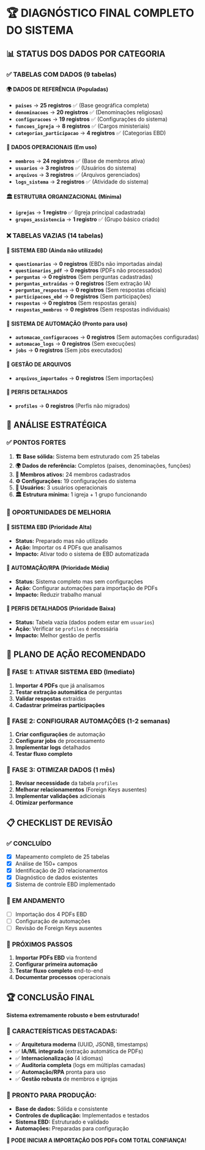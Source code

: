 # 🏆 DIAGNÓSTICO FINAL COMPLETO DO SISTEMA

## 📊 STATUS DOS DADOS POR CATEGORIA

### ✅ **TABELAS COM DADOS (9 tabelas)**

#### 🌍 **DADOS DE REFERÊNCIA (Populadas)**
- **`paises`** → **25 registros** ✅ (Base geográfica completa)
- **`denominacoes`** → **20 registros** ✅ (Denominações religiosas)
- **`configuracoes`** → **19 registros** ✅ (Configurações do sistema)
- **`funcoes_igreja`** → **8 registros** ✅ (Cargos ministeriais)
- **`categorias_participacao`** → **4 registros** ✅ (Categorias EBD)

#### 👥 **DADOS OPERACIONAIS (Em uso)**
- **`membros`** → **24 registros** ✅ (Base de membros ativa)
- **`usuarios`** → **3 registros** ✅ (Usuários do sistema)
- **`arquivos`** → **3 registros** ✅ (Arquivos gerenciados)
- **`logs_sistema`** → **2 registros** ✅ (Atividade do sistema)

#### 🏛️ **ESTRUTURA ORGANIZACIONAL (Mínima)**
- **`igrejas`** → **1 registro** ✅ (Igreja principal cadastrada)
- **`grupos_assistencia`** → **1 registro** ✅ (Grupo básico criado)

### ❌ **TABELAS VAZIAS (14 tabelas)**

#### 📝 **SISTEMA EBD (Ainda não utilizado)**
- **`questionarios`** → **0 registros** (EBDs não importadas ainda)
- **`questionarios_pdf`** → **0 registros** (PDFs não processados)
- **`perguntas`** → **0 registros** (Sem perguntas cadastradas)
- **`perguntas_extraidas`** → **0 registros** (Sem extração IA)
- **`perguntas_respostas`** → **0 registros** (Sem respostas oficiais)
- **`participacoes_ebd`** → **0 registros** (Sem participações)
- **`respostas`** → **0 registros** (Sem respostas gerais)
- **`respostas_membros`** → **0 registros** (Sem respostas individuais)

#### 🤖 **SISTEMA DE AUTOMAÇÃO (Pronto para uso)**
- **`automacao_configuracoes`** → **0 registros** (Sem automações configuradas)
- **`automacao_logs`** → **0 registros** (Sem execuções)
- **`jobs`** → **0 registros** (Sem jobs executados)

#### 📄 **GESTÃO DE ARQUIVOS**
- **`arquivos_importados`** → **0 registros** (Sem importações)

#### 👤 **PERFIS DETALHADOS**
- **`profiles`** → **0 registros** (Perfis não migrados)

## 🎯 **ANÁLISE ESTRATÉGICA**

### ✅ **PONTOS FORTES**
1. **🏗️ Base sólida:** Sistema bem estruturado com 25 tabelas
2. **🌍 Dados de referência:** Completos (países, denominações, funções)
3. **👥 Membros ativos:** 24 membros cadastrados
4. **⚙️ Configurações:** 19 configurações do sistema
5. **🔐 Usuários:** 3 usuários operacionais
6. **🏛️ Estrutura mínima:** 1 igreja + 1 grupo funcionando

### 🎯 **OPORTUNIDADES DE MELHORIA**

#### 📝 **SISTEMA EBD (Prioridade Alta)**
- **Status:** Preparado mas não utilizado
- **Ação:** Importar os 4 PDFs que analisamos
- **Impacto:** Ativar todo o sistema de EBD automatizada

#### 🤖 **AUTOMAÇÃO/RPA (Prioridade Média)**
- **Status:** Sistema completo mas sem configurações
- **Ação:** Configurar automações para importação de PDFs
- **Impacto:** Reduzir trabalho manual

#### 👤 **PERFIS DETALHADOS (Prioridade Baixa)**
- **Status:** Tabela vazia (dados podem estar em `usuarios`)
- **Ação:** Verificar se `profiles` é necessária
- **Impacto:** Melhor gestão de perfis

## 🚀 **PLANO DE AÇÃO RECOMENDADO**

### 🥇 **FASE 1: ATIVAR SISTEMA EBD (Imediato)**
1. **Importar 4 PDFs** que já analisamos
2. **Testar extração automática** de perguntas
3. **Validar respostas** extraídas
4. **Cadastrar primeiras participações**

### 🥈 **FASE 2: CONFIGURAR AUTOMAÇÕES (1-2 semanas)**
1. **Criar configurações** de automação
2. **Configurar jobs** de processamento
3. **Implementar logs** detalhados
4. **Testar fluxo completo**

### 🥉 **FASE 3: OTIMIZAR DADOS (1 mês)**
1. **Revisar necessidade** da tabela `profiles`
2. **Melhorar relacionamentos** (Foreign Keys ausentes)
3. **Implementar validações** adicionais
4. **Otimizar performance**

## 📋 **CHECKLIST DE REVISÃO**

### ✅ **CONCLUÍDO**
- [x] Mapeamento completo de 25 tabelas
- [x] Análise de 150+ campos
- [x] Identificação de 20 relacionamentos
- [x] Diagnóstico de dados existentes
- [x] Sistema de controle EBD implementado

### 🔄 **EM ANDAMENTO**
- [ ] Importação dos 4 PDFs EBD
- [ ] Configuração de automações
- [ ] Revisão de Foreign Keys ausentes

### 📝 **PRÓXIMOS PASSOS**
1. **Importar PDFs EBD** via frontend
2. **Configurar primeira automação**
3. **Testar fluxo completo** end-to-end
4. **Documentar processos** operacionais

## 🏆 **CONCLUSÃO FINAL**

**Sistema extremamente robusto e bem estruturado!**

### 🎯 **CARACTERÍSTICAS DESTACADAS:**
- ✅ **Arquitetura moderna** (UUID, JSONB, timestamps)
- ✅ **IA/ML integrada** (extração automática de PDFs)
- ✅ **Internacionalização** (4 idiomas)
- ✅ **Auditoria completa** (logs em múltiplas camadas)
- ✅ **Automação/RPA** pronta para uso
- ✅ **Gestão robusta** de membros e igrejas

### 🎪 **PRONTO PARA PRODUÇÃO:**
- **Base de dados:** Sólida e consistente
- **Controles de duplicação:** Implementados e testados
- **Sistema EBD:** Estruturado e validado
- **Automações:** Preparadas para configuração

**🚀 PODE INICIAR A IMPORTAÇÃO DOS PDFs COM TOTAL CONFIANÇA!**
